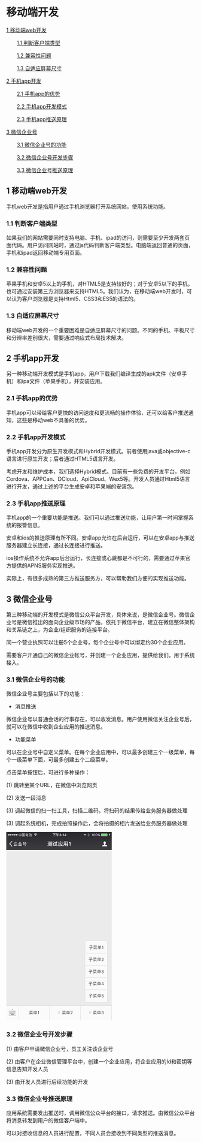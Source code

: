 # 移动端开发
[1  移动端web开发](#user-content-1--移动端web开发)

　　[1.1  判断客户端类型](#user-content-11--判断客户端类型)

　　[1.2  兼容性问题](#user-content-12--兼容性问题)

　　[1.3  自适应屏幕尺寸](#user-content-13--自适应屏幕尺寸)

[2  手机app开发](#user-content-2--手机app开发)

　　[2.1  手机app的优势](#user-content-21--手机app的优势)

　　[2.2  手机app开发模式](#user-content-22--手机app开发模式)

　　[2.3  手机app推送原理](#user-content-23--手机app推送原理)

[3  微信企业号](#user-content-3--微信企业号)

　　[3.1  微信企业号的功能](#user-content-31--微信企业号的功能)

　　[3.2  微信企业号开发步骤](#user-content-32--微信企业号开发步骤)

　　[3.3  微信企业号推送原理](#user-content-33--微信企业号推送原理)

##  1  移动端web开发

手机web开发是指用户通过手机浏览器打开系统网站，使用系统功能。

###  1.1  判断客户端类型

如果我们的网站需要同时支持电脑、手机、ipad的访问，则需要至少开发两套页面代码。用户访问网站时，通过js代码判断客户端类型。电脑端返回普通的页面，手机和ipad返回移动端专用页面。

###  1.2  兼容性问题

苹果手机和安卓5以上的手机，对HTML5是支持较好的；对于安卓5以下的手机，也可通过安装第三方浏览器来支持HTML5。我们认为，在移动端web开发时，可以认为客户浏览器是支持Html5、CSS3和ES5的语法的。

###  1.3  自适应屏幕尺寸

移动端web开发的一个重要困难是自适应屏幕尺寸的问题。不同的手机、平板尺寸和分辨率差别很大，需要通过响应式布局技术解决。



##  2  手机app开发

另一种移动端开发模式是手机app，用户下载我们编译生成的apk文件（安卓手机）和ipa文件（苹果手机），并安装应用。

###  2.1  手机app的优势

手机app可以带给客户更快的访问速度和更流畅的操作体验，还可以给客户推送通知，这些是移动web不具备的优势。

###  2.2  手机app开发模式

手机app开发分为原生开发模式和Hybrid开发模式。前者使用java或objective-c语言进行原生开发；后者通过HTML5语言开发。

考虑开发和维护成本，我们选择Hybrid模式。目前有一些免费的开发平台，例如Cordova、APPCan、DCloud、ApiCloud、Wex5等。开发人员通过Html5语言进行开发，通过上述的平台生成安卓和苹果端的安装包。

###  2.3  手机app推送原理

手机app的一个重要功能是推送。我们可以通过推送功能，让用户第一时间掌握系统的报警信息。

安卓和ios的推送原理有所不同。安卓app允许在后台运行，可以在安卓app与推送服务器建立长连接，通过长连接进行推送。

ios操作系统不允许app后台运行，长连接或心跳都是不可行的，需要通过苹果官方提供的APNS服务实现推送。

实际上，有很多成熟的第三方推送服务方，可以帮助我们方便的实现推送功能。



##  3  微信企业号

第三种移动端的开发模式是微信公众平台开发，具体来说，是微信企业号。微信企业号是微信推出的面向企业级市场的产品，依托于微信平台，建立在微信整体架构和关系链之上，为企业/组织服务的连接平台。

同一个营业执照可以注册5个企业号，每个企业号中可以绑定约30个企业应用。

需要客户开通自己的微信企业帐号，并创建一个企业应用，提供给我们，用于系统接入。

###  3.1  微信企业号的功能

微信企业号主要包括以下的功能：

- 消息推送

微信企业号以普通会话的行事存在，可以收发消息。用户使用微信关注企业号后，就可以在微信中收到企业应用的推送消息。

- 功能菜单

可以在企业号中自定义菜单。在每个企业应用中，可以最多创建三个一级菜单，每个一级菜单下面，可最多创建五个二级菜单。

点击菜单按钮后，可进行多种操作：

(1) 跳转至某个URL，在微信中浏览网页

(2) 发送一段消息

(3) 调起微信的扫一扫工具，扫描二维码，将扫码的结果传给业务服务器做处理

(3) 调起系统相机，完成拍照操作后，会将拍摄的相片发送给业务服务器做处理

![](images/wxmenu.png)

###  3.2  微信企业号开发步骤

(1) 由客户申请微信企业号，员工关注该企业号

(2) 由客户在企业微信管理平台中，创建一个企业应用，将企业应用的Id和密钥等信息告知开发人员

(3) 由开发人员进行后续功能的开发

###  3.3  微信企业号推送原理

应用系统需要发出推送时，调用微信公众平台的接口，请求推送。由微信公众平台将消息转发到用户的微信客户端中。 

可以对接收信息的人员进行配置，不同人员会接收到不同类型的推送消息。
